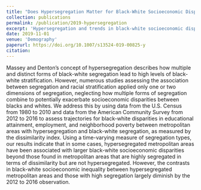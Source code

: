 ```yaml
---
title: "Does Hypersegregation Matter for Black-White Socioeconomic Disparities?"
collection: publications
permalink: /publication/2019-hypersegregation
excerpt: 'Hypersegregation and trends in black-white socioeconomic disparities'
date: 2019-11-01
venue: 'Demography'
paperurl: https://doi.org/10.1007/s13524-019-00825-y
citation:
---
```


Massey and Denton’s concept of hypersegregation describes how multiple and distinct forms of black-white segregation lead to high levels of black-white stratification. However, numerous studies assessing the association between segregation and racial stratification applied only one or two dimensions of segregation, neglecting how multiple forms of segregation combine to potentially exacerbate socioeconomic disparities between blacks and whites. We address this by using data from the U.S. Census from 1980 to 2010 and data from the American Community Survey from 2012 to 2016 to assess trajectories for black-white disparities in educational attainment, employment, and neighborhood poverty between metropolitan areas with hypersegregation and black-white segregation, as measured by the dissimilarity index. Using a time-varying measure of segregation types, our results indicate that in some cases, hypersegregated metropolitan areas have been associated with larger black-white socioeconomic disparities beyond those found in metropolitan areas that are highly segregated in terms of dissimilarity but are not hypersegregated. However, the contrasts in black-white socioeconomic inequality between hypersegregated metropolitan areas and those with high segregation largely diminish by the 2012 to 2016 observation.
